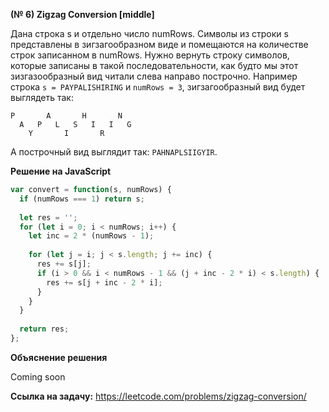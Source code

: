 **(№ 6) Zigzag Conversion [middle]**

Дана строка s и отдельно число numRows. Символы из строки s представлены в зигзагообразном виде и помещаются на количестве строк записанном в numRows. Нужно вернуть строку символов, которые записаны в такой последовательности, как будто мы этот зизгазообразный вид читали слева направо построчно.
Например строка `s = PAYPALISHIRING` и `numRows = 3`, зигзагообразный вид будет выглядеть так:  
```
P       A       H       N  
  A   P   L   S   I   I   G  
    Y       I       R  
```
А построчный вид выглядит так: `PAHNAPLSIIGYIR`.

**Решение на JavaScript**

```javascript
var convert = function(s, numRows) {
  if (numRows === 1) return s;
  
  let res = '';
  for (let i = 0; i < numRows; i++) {
    let inc = 2 * (numRows - 1);
    
    for (let j = i; j < s.length; j += inc) {
      res += s[j];
      if (i > 0 && i < numRows - 1 && (j + inc - 2 * i) < s.length) {
        res += s[j + inc - 2 * i];
      }
    }
  }
  
  return res;
};
```

**Объяснение решения**

Coming soon

**Ссылка на задачу:** https://leetcode.com/problems/zigzag-conversion/